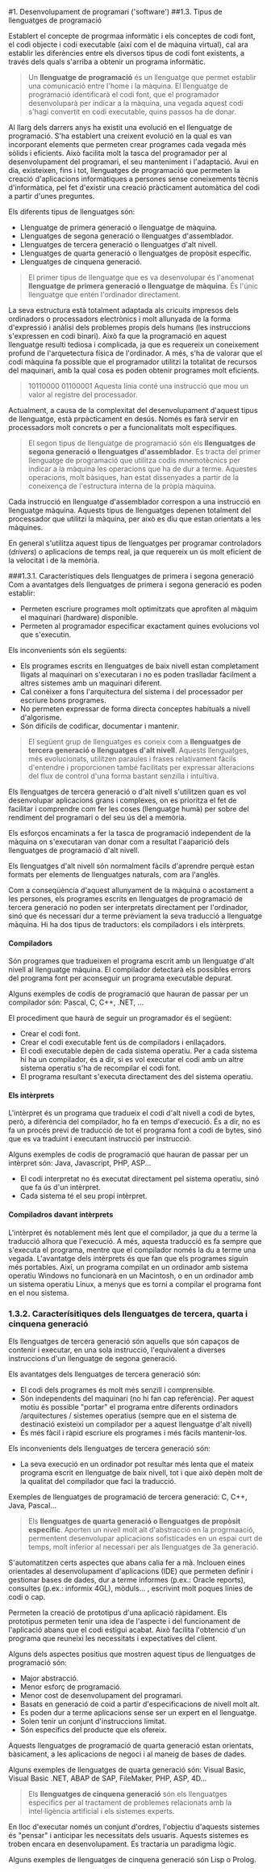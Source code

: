 #1. Desenvolupament de programari ('software')
##1.3. Tipus de llenguatges de programació

Establert el concepte de progrmaa informàtic i els conceptes de codi font, el codi objecte i codi executable (així com el de màquina virtual), cal ara establir les diferències entre els diversos tipus de codi font existents, a través dels quals s'arriba a obtenir un programa informàtic.

> Un **llenguatge de programació** és un llenguatge que permet establir una comunicació entre l'home i la màquina. El llenguatge de programació identificarà el codi font, que el programador desenvoluparà per indicar a la màquina, una vegada aquest codi s'hagi convertit en codi executable, quins passos ha de donar.

Al llarg dels darrers anys ha existit una evolució en el llenguatge de programació. S'ha establert una creixent evolució en la qual es van incorporant elements que permeten crear programes cada vegada més sòlids i eficients. Això facilita molt la tasca del programador per al desenvolupament del programari, el seu manteniment i l'adaptació. Avui en dia, existeixen, fins i tot, llenguatges de programació que permeten la creació d'aplicacions informàtiques a persones sense coneixements tècnis d'informàtica, pel fet d'existir una creació pràcticament automàtica del codi a partir d'unes preguntes.

Els diferents tipus de llenguatges són:
* Llenguatge de primera generació o llenguatge de màquina.
* Llenguatges de segona generació o llenguatges d'assemblador.
* Llenguatges de tercera generació o llenguatges d'alt nivell.
* Llenguatges de quarta generació o llenguatges de propòsit específic.
* Llenguatges de cinquena generació.

> El primer tipus de llenguatge que es va desenvolupar és l'anomenat **llenguatge de primera generació o llenguatge de màquina**. És l'únic llenguatge que entén l'ordinador directament.

La seva estructura està totalment adaptada als cricuits impresos dels ordinadors o processadors electrònics i molt allunyada de la forma d'expressió i anàlisi dels problemes propis dels humans (les instruccions s'expressen en codi binari). Això fa que la programació en aquest llenguatge resulti tediosa i complicada, ja que es requereix un coneixement profund de l'arquetectura física de l'ordinador. A més, s'ha de valorar que el codi màquina fa possible que el programador utilitzi la totalitat de recursos del maquinari, amb la qual cosa es poden obtenir programes molt eficients.

> 10110000 01100001
Aquesta línia conté una instrucció que mou un valor al registre del processador.

Actualment, a causa de la complexitat del desenvolupament d'aquest tipus de llenguatge, està prpàcticament en desús. Només es farà servir en processadors molt concrets  o per a funcionalitats molt específiques.

> El segon tipus de llenguatge de programació són els **llenguatges de segona generació o llenguatges d'assemblador**. Es tracta del primer llenguatge de programació que utilitza codis mnemotècnics per indicar a la màquina les operacions que ha de dur a terme. Aquestes operacions, molt bàsiques, han estat dissenyades a partir de la coneixença de l'estructura interna de la pròpia màquina.

Cada instrucció en llenguatge d'assemblador correspon a una instrucció en llenguatge màquina. Aquests tipus de llenguatges depenen totalment del processador que utilitzi la màquina, per això es diu que estan orientats a les màquines.

En general s'utilitza aquest tipus de llenguatges per programar controladors (_drivers_) o aplicacions de temps real, ja que requereix un ús molt eficient de la velocitat i de la memòria.

###1.3.1. Característiques dels llenguatges de primera i segona generació
Com a avantatges dels llenguatges de primera i segona generació es poden establir:
* Permeten escriure programes molt optimitzats que aprofiten al màquim el maquinari (hardware) disponible.
* Permeten al programador especificar exactament quines evolucions vol que s'executin.

Els inconvenients són els següents:
* Els programes escrits en llenguatges de baix nivell estan completament lligats al maquinari on s'executaran i no es poden traslladar fàcilment a altres sistemes amb un maquinari diferent.
* Cal conèixer a fons l'arquitectura del sistema i del processador per escriure bons programes.
* No permeten expressar de forma directa conceptes habituals a nivell d'algorisme.
* Són difícils de codificar, documentar i mantenir.

> El següent grup de llenguatges es coneix com a **llenguatges de tercera generació o llenguatges d'alt nivell**. Aquests llenguatges, més evolucionats, utilitzen paraules i frases relativament fàcils d'entendre i proporcionen també facilitats per expressar alteracions del flux de control d'una forma bastant senzilla i intuïtiva.

Els llenguatges de tercera generació o d'alt nivell s'utilitzen quan es vol desenvolupar aplicacions grans i complexes, on es prioritza el fet de facilitar i comprendre com fer les coses (llenguatge humà) per sobre del rendiment del programari o del seu ús del a memòria.

Els esforços encaminats a fer la tasca de programació independent de la màquina on s'executaran van donar com a resultat l'aaparició dels llenguatges de programació d'alt nivell.

Els llenguatges d'alt nivell són normalment fàcils d'aprendre perquè estan formats per elements de llenguatges naturals, com ara l'anglès.

Com a conseqüència d'aquest allunyament de la màquina o acostament a les persones, els programes escrits en llenguatges de programació de tercera generació no poden ser interpretats directament per l'ordinador, sinó que és necessari dur a terme prèviament la seva traducció a llenguatge màquina. Hi ha dos tipus de traductors: els compiladors i els intèrprets.

#### Compiladors
Són programes que tradueixen el programa escrit amb un llenguatge d'alt nivell al llenguatge màquina. El compilador detectarà els possibles errors del programa font per aconseguir un programa executable depurat.

Alguns exemples de codis de programació que hauran de passar per un compilador són: Pascal, C, C++, .NET, ...

El procediment que haurà de seguir un programador és el següent:
* Crear el codi font.
* Crear el codi executable fent ús de compiladors i enllaçadors.
* El codi executable depèn de cada sistema operatiu. Per a cada sistema hi ha un compilador, és a dir, si es vol executar el codi amb un altre sistema operatiu s'ha de recompilar el codi font.
* El programa resultant s'executa directament des del sistema operatiu.

#### Els intèrprets
L'intèrpret és un programa que tradueix el codi d'alt nivell a codi de bytes, però, a diferència del compilador, ho fa en temps d'execució. És a dir, no es fa un procés previ de traducció de tot el programa font a codi de bytes, sinó que es va traduint i executant instrucció per instrucció.

Alguns exemples de codis de programació que hauran de passar per un intèrpret són: Java, Javascript, PHP, ASP...
* El codi interpretat no és executat directament pel sistema operatiu, sinó que fa ús d'un intèrpret.
* Cada sistema té el seu propi intèrpret.

#### Compiladros davant intèrprets
L'intèrpret és notablement més lent que el compilador, ja que du a terme la traducció alhora que l'execució. A més, aquesta traducció es fa sempre que s'executa el programa, mentre que el compilador només la du a terme una vegada. L'avantatge dels intèrprets és que fan que els programes siguin més portables. Així, un programa compilat en un ordinador amb sistema operatiu Windows no funcionarà en un Macintosh, o en un ordinador amb un sistema operatiu Linux, a menys que es torni a compilar el programa font en el nou sistema.

### 1.3.2. Caracterísitiques dels llenguatges de tercera, quarta i cinquena generació
Els llenguatges de tercera generació són aquells que són capaços de contenir i executar, en una sola instrucció, l'equivalent a diverses instruccions d'un llenguatge de segona generació.

Els avantatges dels llenguatges de tercera generació són:
* El codi dels programes és molt més senzill i comprensible.
* Són independents del maquinari (no hi fan cap referència). Per aquest motiu és possible "portar" el programa entre diferents ordinadors /arquitectures / sistemes operatius (sempre que en el sistema de destinació existeixi un compilador per a aquest llenguatge d'alt nivell)
* És més fàcil i ràpid escriure els programes i més fàcils mantenir-los.

Els inconvenients dels llenguatges de tercera generació són:
* La seva execució en un ordinador pot resultar més lenta que el mateix programa escrit en llenguatge de baix nivell, tot i que això depèn molt de la qualitat del compilador que faci la traducció.

Exemples de llenguatges de programació de tercera generació: C, C++, Java, Pascal...

> Els **llenguatges de quarta generació o llenguatges de propòsit específic**. Aporten un nivell molt alt d'abstracció en la progrmaació, permentent desenvolupar aplicacions sofisticades en un espai curt de temps, molt inferior al necessari per als llenguatges de 3a generació.

S'automatitzen certs aspectes que abans calia fer a mà. Inclouen eines orientades al desenvolupament d'aplicacions (IDE) que permeten definir i gestionar bases de dades, dur a terme informes (p.ex.: Oracle reports), consultes (p.ex.: informix 4GL), mòduls... , escrivint molt poques línies de codi o cap.

Permeten la creació de prototipus d'una aplicació ràpidament. Els prototipus permeten tenir una idea de l'aspecte i del funcionament de l'aplicació abans que el codi estigui acabat. Això facilita l'obtenció d'un programa que reuneixi les necessitats i expectatives del client.

Alguns dels aspectes positius que mostren aquest tipus de llenguatges de programació són:
* Major abstracció.
* Menor esforç de programació.
* Menor cost de desenvolupament del programari.
* Basats en generació de coid a partir d'especificacions de nivell molt alt.
* Es poden dur a terme aplicacions sense ser un expert en el llenguatge.
* Solen tenir un conjunt d'instruccions limitat.
* Són específics del producte que els ofereix.

Aquests llenguatges de programació de quarta generació estan orientats, bàsicament, a les aplicacions de negoci i al maneig de bases de dades.

Alguns exemples de llenguatges de quarta generació són: Visual Basic, Visual Basic .NET, ABAP de SAP, FileMaker, PHP, ASP, 4D...

> Els **llenguatges de cinquena generació** són els llenguatges específics per al tractament de problemes relacionats amb la intel·ligència artificial i els sistemes experts.

En lloc d'executar només un conjunt d'ordres, l'objectiu d'aquests sistemes és "pensar" i anticipar les necessitats dels usuaris. Aquests sistemes es troben encara en desenvolupament. Es tractaria un paradigma lògic.

Alguns exemples de llenguatges de cinquena generació són Lisp o Prolog.










